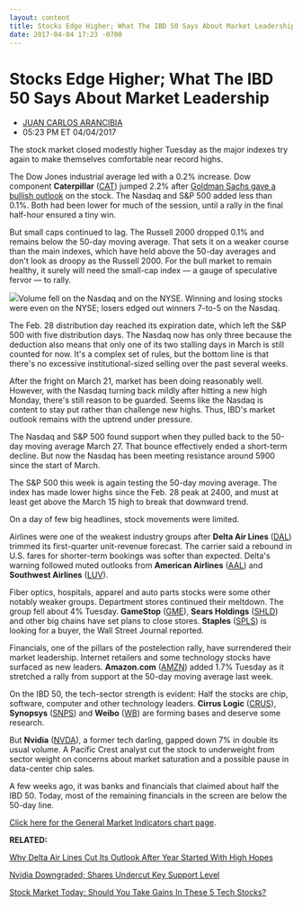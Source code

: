 ```yaml
---
layout: content
title: Stocks Edge Higher; What The IBD 50 Says About Market Leadership
date: 2017-04-04 17:23 -0700
---
```



Stocks Edge Higher; What The IBD 50 Says About Market Leadership
=================================================================




* [JUAN CARLOS ARANCIBIA](https://www.investors.com/author/arancibiaj/ "Posts by JUAN CARLOS ARANCIBIA")
* 05:23 PM ET 04/04/2017






The stock market closed modestly higher Tuesday as the major indexes try again to make themselves comfortable near record highs.


The Dow Jones industrial average led with a 0.2% increase. Dow component **Caterpillar** ([CAT](https://research.investors.com/quote.aspx?symbol=CAT)) jumped 2.2% after [Goldman Sachs gave a bullish outlook](https://www.investors.com/news/caterpillar-lifts-dow-with-push-from-goldman-trump-readies-infrastructure-bill/) on the stock. The Nasdaq and S&P 500 added less than 0.1%. Both had been lower for much of the session, until a rally in the final half-hour ensured a tiny win.


But small caps continued to lag. The Russell 2000 dropped 0.1% and remains below the 50-day moving average. That sets it on a weaker course than the main indexes, which have held above the 50-day averages and don't look as droopy as the Russell 2000. For the bull market to remain healthy, it surely will need the small-cap index — a gauge of speculative fervor — to rally.


![](https://www.investors.com/wp-content/uploads/2017/04/MP040417-204x300.png)Volume fell on the Nasdaq and on the NYSE. Winning and losing stocks were even on the NYSE; losers edged out winners 7-to-5 on the Nasdaq.


The Feb. 28 distribution day reached its expiration date, which left the S&P 500 with five distribution days. The Nasdaq now has only three because the deduction also means that only one of its two stalling days in March is still counted for now. It's a complex set of rules, but the bottom line is that there's no excessive institutional-sized selling over the past several weeks.


After the fright on March 21, market has been doing reasonably well. However, with the Nasdaq turning back mildly after hitting a new high Monday, there's still reason to be guarded. Seems like the Nasdaq is content to stay put rather than challenge new highs. Thus, IBD's market outlook remains with the uptrend under pressure.


The Nasdaq and S&P 500 found support when they pulled back to the 50-day moving average March 27. That bounce effectively ended a short-term decline. But now the Nasdaq has been meeting resistance around 5900 since the start of March.


The S&P 500 this week is again testing the 50-day moving average. The index has made lower highs since the Feb. 28 peak at 2400, and must at least get above the March 15 high to break that downward trend.


On a day of few big headlines, stock movements were limited.


Airlines were one of the weakest industry groups after **Delta Air Lines** ([DAL](https://research.investors.com/quote.aspx?symbol=DAL)) trimmed its first-quarter unit-revenue forecast. The carrier said a rebound in U.S. fares for shorter-term bookings was softer than expected. Delta's warning followed muted outlooks from **American Airlines** ([AAL](https://research.investors.com/quote.aspx?symbol=AAL)) and **Southwest Airlines** ([LUV](https://research.investors.com/quote.aspx?symbol=LUV)).


Fiber optics, hospitals, apparel and auto parts stocks were some other notably weaker groups. Department stores continued their meltdown. The group fell about 4% Tuesday. **GameStop** ([GME](https://research.investors.com/quote.aspx?symbol=GME)), **Sears Holdings** ([SHLD](https://research.investors.com/quote.aspx?symbol=SHLD)) and other big chains have set plans to close stores. **Staples** ([SPLS](https://research.investors.com/quote.aspx?symbol=SPLS)) is looking for a buyer, the Wall Street Journal reported.


Financials, one of the pillars of the postelection rally, have surrendered their market leadership. Internet retailers and some technology stocks have surfaced as new leaders. **Amazon.com** ([AMZN](https://research.investors.com/quote.aspx?symbol=AMZN)) added 1.7% Tuesday as it stretched a rally from support at the 50-day moving average last week.


On the IBD 50, the tech-sector strength is evident: Half the stocks are chip, software, computer and other technology leaders. **Cirrus Logic** ([CRUS](https://research.investors.com/quote.aspx?symbol=CRUS)), **Synopsys** ([SNPS](https://research.investors.com/quote.aspx?symbol=SNPS)) and **Weibo** ([WB](https://research.investors.com/quote.aspx?symbol=WB)) are forming bases and deserve some research.


But **Nvidia** ([NVDA](https://research.investors.com/quote.aspx?symbol=NVDA)), a former tech darling, gapped down 7% in double its usual volume. A Pacific Crest analyst cut the stock to underweight from sector weight on concerns about market saturation and a possible pause in data-center chip sales.


A few weeks ago, it was banks and financials that claimed about half the IBD 50. Today, most of the remaining financials in the screen are below the 50-day line.


[Click here for the General Market Indicators chart page](https://www.investors.com/wp-content/uploads/2017/04/IBD0404152707GMI.pdf).


**RELATED:**


[Why Delta Air Lines Cut Its Outlook After Year Started With High Hopes](https://www.investors.com/news/delta-cuts-unit-revenue-outlook-as-airlines-temper-expectations/)


[Nvidia Downgraded; Shares Undercut Key Support Level](https://www.investors.com/news/technology/nvidia-downgraded-shares-undercut-key-support-level/)


[Stock Market Today: Should You Take Gains In These 5 Tech Stocks?](https://www.investors.com/market-trend/stock-market-today/stocks-shave-losses-should-you-take-gains-in-these-5-leading-techs/)


 




